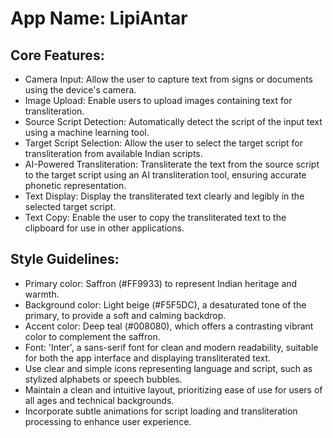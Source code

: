 # **App Name**: LipiAntar

## Core Features:

- Camera Input: Allow the user to capture text from signs or documents using the device's camera.
- Image Upload: Enable users to upload images containing text for transliteration.
- Source Script Detection: Automatically detect the script of the input text using a machine learning tool.
- Target Script Selection: Allow the user to select the target script for transliteration from available Indian scripts.
- AI-Powered Transliteration: Transliterate the text from the source script to the target script using an AI transliteration tool, ensuring accurate phonetic representation.
- Text Display: Display the transliterated text clearly and legibly in the selected target script.
- Text Copy: Enable the user to copy the transliterated text to the clipboard for use in other applications.

## Style Guidelines:

- Primary color: Saffron (#FF9933) to represent Indian heritage and warmth.
- Background color: Light beige (#F5F5DC), a desaturated tone of the primary, to provide a soft and calming backdrop.
- Accent color: Deep teal (#008080), which offers a contrasting vibrant color to complement the saffron.
- Font: 'Inter', a sans-serif font for clean and modern readability, suitable for both the app interface and displaying transliterated text.
- Use clear and simple icons representing language and script, such as stylized alphabets or speech bubbles.
- Maintain a clean and intuitive layout, prioritizing ease of use for users of all ages and technical backgrounds.
- Incorporate subtle animations for script loading and transliteration processing to enhance user experience.